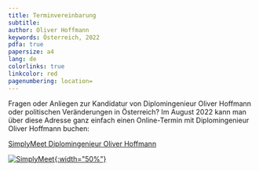 ```yaml
---
title: Terminvereinbarung
subtitle: 
author: Oliver Hoffmann
keywords: Österreich, 2022
pdfa: true
papersize: a4
lang: de
colorlinks: true
linkcolor: red
pagenumbering: location=
---
```


Fragen oder Anliegen zur Kandidatur von Diplomingenieur Oliver Hoffmann oder politischen Veränderungen in Österreich?
Im August 2022 kann man über diese Adresse ganz einfach einen Online-Termin mit Diplomingenieur Oliver Hoffmann buchen: 

[SimplyMeet Diplomingenieur Oliver Hoffmann](https://app.simplymeet.me/oliver-hoffmann/kandidatur)  

[![SimplyMeet](https://res.cloudinary.com/ontore/image/upload/fl_any_format.sanitize/v1660731478/2022-08-17-SimplyMeet_pzmlva.svg){:width="50%"}](https://app.simplymeet.me/oliver-hoffmann/kandidatur)

